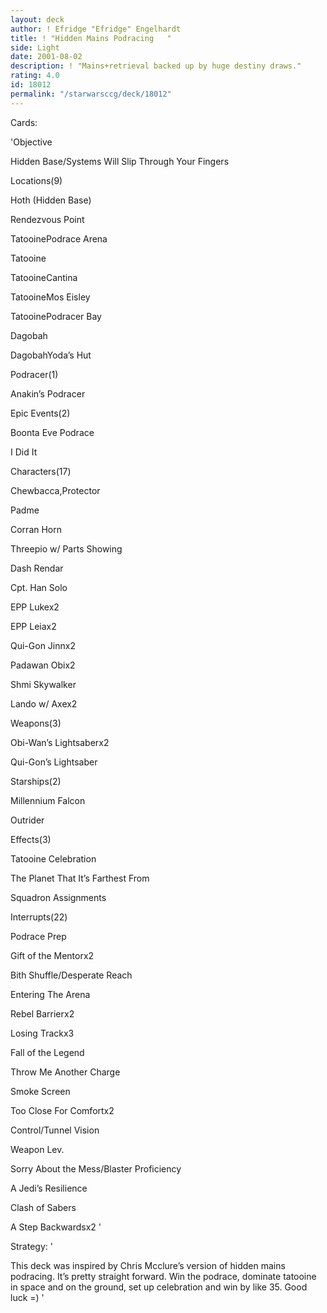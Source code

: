 ```yaml
---
layout: deck
author: ! Efridge "Efridge" Engelhardt
title: ! "Hidden Mains Podracing   "
side: Light
date: 2001-08-02
description: ! "Mains+retrieval backed up by huge destiny draws."
rating: 4.0
id: 18012
permalink: "/starwarsccg/deck/18012"
---
```

Cards: 

'Objective

Hidden Base/Systems Will Slip Through Your Fingers


Locations(9)

Hoth (Hidden Base)

Rendezvous Point

TatooinePodrace Arena

Tatooine

TatooineCantina

TatooineMos Eisley

TatooinePodracer Bay

Dagobah

DagobahYoda’s Hut


Podracer(1)

Anakin’s Podracer


Epic Events(2)

Boonta Eve Podrace

I Did It


Characters(17)

Chewbacca,Protector

Padme

Corran Horn

Threepio w/ Parts Showing

Dash Rendar

Cpt. Han Solo

EPP Lukex2

EPP Leiax2

Qui-Gon Jinnx2

Padawan Obix2

Shmi Skywalker

Lando w/ Axex2


Weapons(3)

Obi-Wan’s Lightsaberx2

Qui-Gon’s Lightsaber


Starships(2)

Millennium Falcon

Outrider


Effects(3)

Tatooine Celebration

The Planet That It’s Farthest From

Squadron Assignments


Interrupts(22)

Podrace Prep

Gift of the Mentorx2

Bith Shuffle/Desperate Reach

Entering The Arena

Rebel Barrierx2

Losing Trackx3

Fall of the Legend

Throw Me Another Charge

Smoke Screen

Too Close For Comfortx2

Control/Tunnel Vision

Weapon Lev.

Sorry About the Mess/Blaster Proficiency

A Jedi’s Resilience

Clash of Sabers

A Step Backwardsx2 '

Strategy: '

This deck was inspired by Chris Mcclure’s version of hidden mains podracing.  It’s pretty straight forward. Win the podrace, dominate tatooine in space and on the ground, set up celebration and win by like 35.  Good luck =) '
